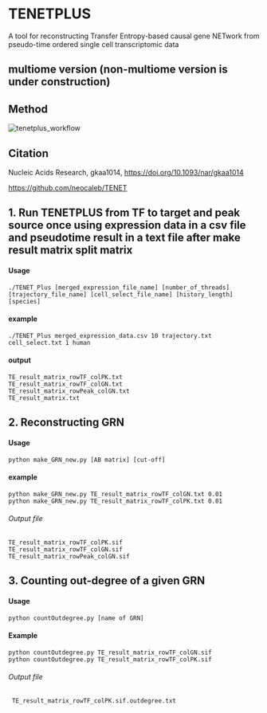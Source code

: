 # TENETPLUS

A tool for reconstructing Transfer Entropy-based causal gene NETwork from pseudo-time ordered single cell transcriptomic data 

## multiome version (non-multiome version is under construction)

## Method
<div>


![tenetplus_workflow](https://github.com/hg0426/TENETPLUS/assets/61915842/705322aa-1e17-4deb-baef-b6fb4395f0c4)



</div>


## Citation

Nucleic Acids Research, gkaa1014, https://doi.org/10.1093/nar/gkaa1014

https://github.com/neocaleb/TENET


## 1. Run TENETPLUS from TF to target and peak source once using expression data in a csv file and pseudotime result in a text file after make result matrix split matrix
#### Usage

 	./TENET_Plus [merged_expression_file_name] [number_of_threads] [trajectory_file_name] [cell_select_file_name] [history_length] [species]
	
#### example

	./TENET_Plus merged_expression_data.csv 10 trajectory.txt cell_select.txt 1 human
	
#### output

	TE_result_matrix_rowTF_colPK.txt
	TE_result_matrix_rowTF_colGN.txt
	TE_result_matrix_rowPeak_colGN.txt
	TE_result_matrix.txt
 
## 2. Reconstructing GRN

#### Usage

 	python make_GRN_new.py [AB matrix] [cut-off]
	
#### example

 	python make_GRN_new.py TE_result_matrix_rowTF_colGN.txt 0.01 
 	python make_GRN_new.py TE_result_matrix_rowTF_colPK.txt 0.01

###### Output file
	TE_result_matrix_rowTF_colPK.sif
	TE_result_matrix_rowTF_colGN.sif
 	TE_result_matrix_rowPeak_colGN.sif
	
## 3. Counting out-degree of a given GRN

#### Usage
 	python countOutdegree.py [name of GRN]
#### Example
 	python countOutdegree.py TE_result_matrix_rowTF_colGN.sif  
 	python countOutdegree.py TE_result_matrix_rowTF_colPK.sif

###### Output file
	 TE_result_matrix_rowTF_colPK.sif.outdegree.txt

	
	
	
	
	
	
	
	
	
	
	
